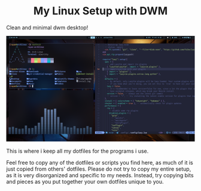 <h1 align="center">My Linux Setup with DWM</h1>


Clean and minimal dwm desktop!

![App Screenshot](screenshot.png)



This is where i keep all my dotfiles for the programs i use.

Feel free to copy any of the dotfiles or scripts you find here, as much of it is just copied from others' dotfiles. Please do not try to copy my entire setup, as it is very disorganized and specific to my needs. Instead, try copying bits and pieces as you put together your own dotfiles unique to you.
